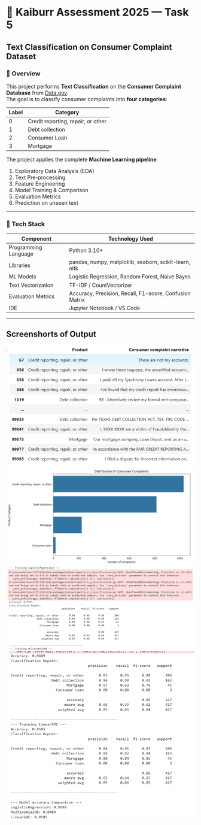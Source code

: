 # 🤖 Kaiburr Assessment 2025 — Task 5  
## Text Classification on Consumer Complaint Dataset

### 📘 Overview
This project performs **Text Classification** on the **Consumer Complaint Database** from [Data.gov](https://catalog.data.gov/dataset/consumer-complaint-database).  
The goal is to classify consumer complaints into **four categories**:

| Label | Category |
|--------|-----------|
| 0 | Credit reporting, repair, or other |
| 1 | Debt collection |
| 2 | Consumer Loan |
| 3 | Mortgage |

The project applies the complete **Machine Learning pipeline**:
1. Exploratory Data Analysis (EDA)  
2. Text Pre-processing  
3. Feature Engineering  
4. Model Training & Comparison  
5. Evaluation Metrics  
6. Prediction on unseen text  

---

### 🧠 Tech Stack
| Component | Technology Used |
|------------|-----------------|
| Programming Language | Python 3.10+ |
| Libraries | pandas, numpy, matplotlib, seaborn, scikit-learn, nltk |
| ML Models | Logistic Regression, Random Forest, Naive Bayes |
| Text Vectorization | TF-IDF / CountVectorizer |
| Evaluation Metrics | Accuracy, Precision, Recall, F1-score, Confusion Matrix |
| IDE | Jupyter Notebook / VS Code |

---


## Screenshorts of Output

![Data](1.png)
![Distribution](2.png) 
![Accuracy](3.png) 
![Predictions](4.png) 
